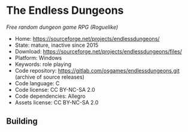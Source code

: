 # The Endless Dungeons

_Free random dungeon game RPG (Roguelike)_

- Home: https://sourceforge.net/projects/endlessdungeons/
- State: mature, inactive since 2015
- Download: https://sourceforge.net/projects/endlessdungeons/files/
- Platform: Windows
- Keywords: role playing
- Code repository: https://gitlab.com/osgames/endlessdungeons.git (archive of source releases)
- Code language: C
- Code license: CC BY-NC-SA 2.0
- Code dependencies: Allegro
- Assets license: CC BY-NC-SA 2.0

## Building

